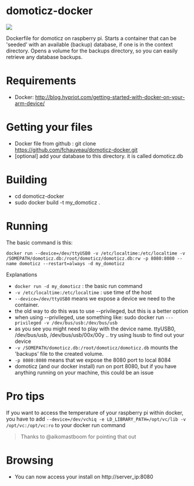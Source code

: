 domoticz-docker
===============

[![](https://badge.imagelayers.io/agileek/rpi-domoticz-docker:2.3530.svg)](https://imagelayers.io/?images=agileek/rpi-domoticz-docker:2.3530 'Get your own badge on imagelayers.io')

Dockerfile for domoticz on raspberry pi.
Starts a container that can be 'seeded' with an available (backup) database, if one is in the context directory.
Opens a volume for the backups directory, so you can easily retrieve any database backups.

Requirements
===
 * Docker: http://blog.hypriot.com/getting-started-with-docker-on-your-arm-device/

Getting your files
===
 * Docker file from github : git clone https://github.com/fchauveau/domoticz-docker.git
 * [optional] add your database to this directory. it is called domoticz.db

Building
===
 * cd domoticz-docker
 * sudo docker build -t my_domoticz .

Running
===
The basic command is this:

    docker run --device=/dev/ttyUSB0 -v /etc/localtime:/etc/localtime -v /SOMEPATH/domoticz.db:/root/domoticz/domoticz.db:rw -p 8080:8080 --name domoticz --restart=always -d my_domoticz


Explanations

* `docker run -d my_domoticz` : the basic run command
* `-v /etc/localtime:/etc/localtime` : use time of the host 
* `--device=/dev/ttyUSB0` means we expose a device we need to the container.
 * the old way to do this was to use --privileged, but this is a better option
 * when using --privileged, use something like: sudo docker run `---privileged -v /dev/bus/usb:/dev/bus/usb`
 * as you see you might need to play with the device name. ttyUSB0, /dev/bus/usb, /dev/bus/usb/00x/00y .. try using lsusb to find out your device
* `-v /SOMEPATH/domoticz.db:/root/domoticz/domoticz.db` mounts the 'backups' file to the created volume.
* `-p 8080:8080` means that we expose the 8080 port to local 8084
 * domoticz (and our docker install) run on port 8080, but if you have anything running on your machine, this could be an issue

Pro tips
===

If you want to access the temperature of your raspberry pi within docker, you have to add `--device=/dev/vchiq -e LD_LIBRARY_PATH=/opt/vc/lib -v /opt/vc:/opt/vc:ro` to your docker run command
> Thanks to @aikomastboom for pointing that out


Browsing
===
 * You can now access your install on http://server_ip:8080
